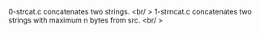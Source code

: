 0-strcat.c concatenates two strings. <br/ >
1-strncat.c concatenates two strings with maximum n bytes from src. <br/ >
